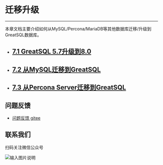 # 迁移升级
---

本章文档主要介绍如何从MySQL/Percona/MariaDB等其他数据库迁移/升级到GreatSQL数据库。

- ## [7.1 GreatSQL 5.7升级到8.0](./7-1-upgrade-to-greatsql8.md)
- ## [7.2 从MySQL迁移到GreatSQL](./7-2-migrate-from-mysql-togreatsql.md)
- ## [7.3 从Percona Server迁移到GreatSQL](./7-3-migrate-from-percona-to-greatsql.md)

**问题反馈**
---
- [问题反馈 gitee](https://gitee.com/GreatSQL/GreatSQL-Manual/issues)


**联系我们**
---

扫码关注微信公众号

![输入图片说明](https://images.gitee.com/uploads/images/2021/0802/141935_2ea2c196_8779455.jpeg "greatsql社区-wx-qrcode-0.5m.jpg")
